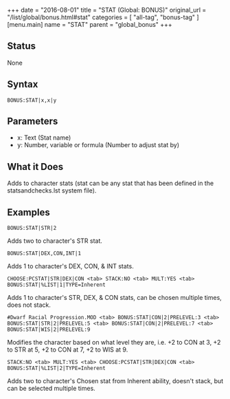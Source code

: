 +++
date = "2016-08-01"
title = "STAT (Global: BONUS)"
original_url = "/list/global/bonus.html#stat"
categories = [ "all-tag", "bonus-tag" ]
[menu.main]
    name = "STAT"
    parent = "global_bonus"
+++

## Status

None

## Syntax

`BONUS:STAT|x,x|y`

## Parameters

-   x: Text (Stat name)
-   y: Number, variable or formula (Number to adjust
    stat by)



What it Does
------------

Adds to character stats (stat can be any stat that has been defined in
the statsandchecks.lst system file).

Examples
--------

`BONUS:STAT|STR|2`

Adds two to character's STR stat.

`BONUS:STAT|DEX,CON,INT|1`

Adds 1 to character's DEX, CON, & INT stats.

`CHOOSE:PCSTAT|STR|DEX|CON <tab> STACK:NO <tab> MULT:YES <tab> BONUS:STAT|%LIST|1|TYPE=Inherent`

Adds 1 to character's STR, DEX, & CON stats, can be chosen multiple
times, does not stack.

`#Dwarf Racial Progression.MOD <tab> BONUS:STAT|CON|2|PRELEVEL:3 <tab> BONUS:STAT|STR|2|PRELEVEL:5 <tab> BONUS:STAT|CON|2|PRELEVEL:7 <tab> BONUS:STAT|WIS|2|PRELEVEL:9`

Modifies the character based on what level they are, i.e. +2 to CON at
3, +2 to STR at 5, +2 to CON at 7, +2 to WIS at 9.

`STACK:NO <tab> MULT:YES <tab> CHOOSE:PCSTAT|STR|DEX|CON <tab> BONUS:STAT|%LIST|2|TYPE=Inherent`

Adds two to character's Chosen stat from Inherent ability, doesn't
stack, but can be selected multiple times.

